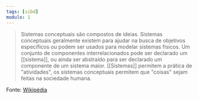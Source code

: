```yaml
---
tags: [sibd]
modulo: 1
---
```


> Sistemas conceptuais são compostos de ideias. Sistemas conceptuais geralmente existem para ajudar na busca de objetivos específicos ou podem ser usados para modelar sistemas físicos. Um conjunto de componentes interrelacionados pode ser declarado um [[sistema]], ou ainda ser abstraído para ser declarado um componente de um sistema maior. [[Sistemas]] permitem a prática de "atividades", os sistemas conceptuais permitem que "coisas" sejam feitas na sociedade humana.

Fonte: [Wikipédia](https://pt.wikipedia.org/wiki/Sistema)
